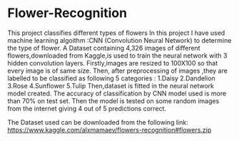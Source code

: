 # Flower-Recognition
This project classifies different types of flowers
In this project I have used machine learning algoithm :CNN (Convolution Neural Network) to determine the type of flower. 
A Dataset containing 4,326 images of different flowers,downloaded from Kaggle,is used to train the neural network with 3 hidden convolution layers.
Firstly,images are resized to 100X100 so that every image is of same size.
Then, after preprocessing of images ,they are labelled to be classified as following 5 categories : 
1.Daisy
2.Dandelion
3.Rose
4.Sunflower
5.Tulip
Then,dataset is fitted in the neural network model created.
The accuracy of classification by CNN model used is more than 70% on test set.
Then the model is tested on some random images from the internet giving 4 out of 5 predictions correct.




The Dataset used can be downloaded from the following link:
https://www.kaggle.com/alxmamaev/flowers-recognition#flowers.zip
